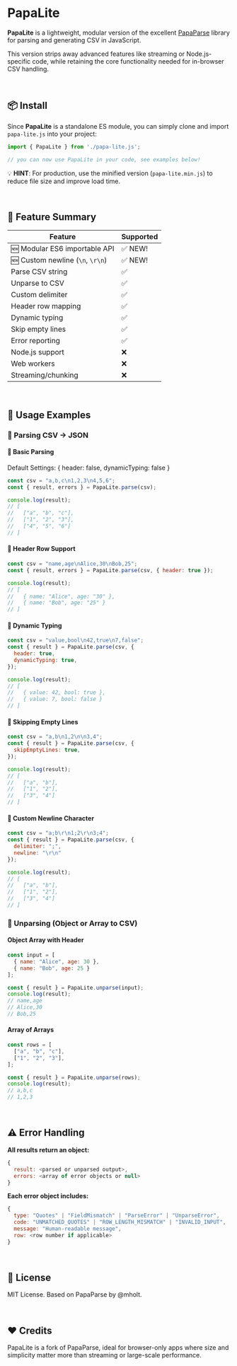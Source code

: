 # PapaLite

**PapaLite** is a lightweight, modular version of the excellent [PapaParse](https://github.com/mholt/PapaParse) library for parsing and generating CSV in JavaScript.

This version strips away advanced features like streaming or Node.js-specific code, while retaining the core functionality needed for in-browser CSV handling.

&nbsp;

## 📦 Install

Since **PapaLite** is a standalone ES module, you can simply clone and import `papa-lite.js` into your project:

```js
import { PapaLite } from './papa-lite.js';

// you can now use PapaLite in your code, see examples below!
```

💡 **HINT**: For production, use the minified version (`papa-lite.min.js`) to reduce file size and improve load time.

&nbsp;

## 🚀 Feature Summary

| Feature                          | Supported |
| -------------------------------- | --------- |
| 🆕 Modular ES6 importable API    | ✅ NEW!   |
| 🆕 Custom newline (`\n`, `\r\n`) | ✅ NEW!   |
| Parse CSV string                 | ✅        |
| Unparse to CSV                   | ✅        |
| Custom delimiter                 | ✅        |
| Header row mapping               | ✅        |
| Dynamic typing                   | ✅        |
| Skip empty lines                 | ✅        |
| Error reporting                  | ✅        |
| Node.js support                  | ❌        |
| Web workers                      | ❌        |
| Streaming/chunking               | ❌        |

&nbsp;

## 🧪 Usage Examples

### 🔁 Parsing CSV -> JSON

#### 🔹 Basic Parsing

Default Settings: { header: false, dynamicTyping: false }

```js
const csv = "a,b,c\n1,2,3\n4,5,6";
const { result, errors } = PapaLite.parse(csv);

console.log(result);
// [
//   ["a", "b", "c"],
//   ["1", "2", "3"],
//   ["4", "5", "6"]
// ]
```

#### 🔹 Header Row Support

```js
const csv = "name,age\nAlice,30\nBob,25";
const { result, errors } = PapaLite.parse(csv, { header: true });

console.log(result);
// [
//   { name: "Alice", age: "30" },
//   { name: "Bob", age: "25" }
// ]
```

#### 🔹 Dynamic Typing

```js
const csv = "value,bool\n42,true\n7,false";
const { result } = PapaLite.parse(csv, {
  header: true,
  dynamicTyping: true,
});

console.log(result);
// [
//   { value: 42, bool: true },
//   { value: 7, bool: false }
// ]
```

#### 🔹 Skipping Empty Lines

```js
const csv = "a,b\n1,2\n\n3,4";
const { result } = PapaLite.parse(csv, {
  skipEmptyLines: true,
});

console.log(result);
// [
//   ["a", "b"],
//   ["1", "2"],
//   ["3", "4"]
// ]
```

#### 🔹 Custom Newline Character

```js
const csv = "a;b\r\n1;2\r\n3;4";
const { result } = PapaLite.parse(csv, {
  delimiter: ";",
  newline: "\r\n"
});

console.log(result);
// [
//   ["a", "b"],
//   ["1", "2"],
//   ["3", "4"]
// ]
```

### 🔁 Unparsing (Object or Array to CSV)


#### Object Array with Header

```js
const input = [
  { name: "Alice", age: 30 },
  { name: "Bob", age: 25 }
];

const { result } = PapaLite.unparse(input);
console.log(result);
// name,age
// Alice,30
// Bob,25
```

#### Array of Arrays

```js
const rows = [
  ["a", "b", "c"],
  ["1", "2", "3"],
];

const { result } = PapaLite.unparse(rows);
console.log(result);
// a,b,c
// 1,2,3
```

&nbsp;

## ⚠️ Error Handling

**All results return an object:**

```js
{
  result: <parsed or unparsed output>,
  errors: <array of error objects or null>
}
```

**Each error object includes:**

```js
{
  type: "Quotes" | "FieldMismatch" | "ParseError" | "UnparseError",
  code: "UNMATCHED_QUOTES" | "ROW_LENGTH_MISMATCH" | "INVALID_INPUT",
  message: "Human-readable message",
  row: <row number if applicable>
}
```

&nbsp;

## 📘 License

MIT License. Based on PapaParse by @mholt.

&nbsp;

## ❤️ Credits

PapaLite is a fork of PapaParse, ideal for browser-only apps where size and simplicity matter more than streaming or large-scale performance.

